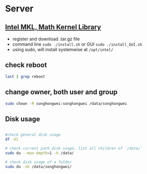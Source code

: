 # Server

## [Intel MKL, Math Kernel Library](https://software.intel.com/en-us/mkl/choose-download/linux)
* register and download .tar.gz file
* command line `sudo ./install.sh` or GUI `sudo ./install_GUI.sh`
* using sudo, will install systemwise at `/opt/intel/`

## check reboot
```bash
last | grep reboot
```

## change owner, both user and group
``` bash
sudo chown -R songhongwei:songhongwei /data/songhongwei
```

## Disk usage
```bash

#check general disk usage
df -hl

# check current path disk usage, list all children of `/data/`
sudo du --max-depth=1 -h /data/

# check disk usage of a folder
sudo du -sh /data/songhongwei/
```
